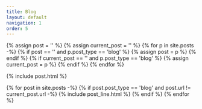 ```yaml
---
title: Blog 
layout: default
navigation: 1
order: 5
---
```

{% assign post = '' %}
{% assign current_post = '' %}
{% for p in site.posts -%}
  {% if post == '' and p.post_type == 'blog' %} 
    {% assign post = p %}
  {% endif %}
  {% if current_post == '' and p.post_type == 'blog' %} 
    {% assign current_post = p %}
  {% endif %}
{% endfor %}

{% include post.html %}

{% for post in site.posts -%}
  {% if post.post_type == 'blog' and post.url != current_post.url -%}
    {% include post_line.html %}
  {% endif %}
{% endfor %}
